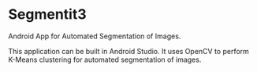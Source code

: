 # Segmentit3
Android App for Automated Segmentation of Images.

This application can be built in Android Studio.
It uses OpenCV to perform K-Means clustering for automated segmentation of images.
